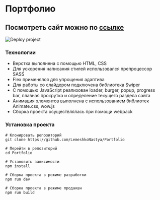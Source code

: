 # Портфолио

## Посмотреть сайт можно по [ссылке](https://lemeshkonastya.github.io/Portfolio)

![Deploy project](https://github.com/LemeshkoNastya/Portfolio/blob/master/demo.gif)

### Технологии
- Верстка выполнена с помощью HTML, CSS
- Для ускорения написания стилей использовался препроцессор SASS
- Flex применялся для упрощения адаптива
- Для работы со слайдером подключена библиотека Swiper
- С помощью JavaScript реализован loader, burger, popup, progress bar, плавная прокрутка и определение текущего раздела сайта
- Анимация элементов выполнена с использованием библиотек Animate.css, wow.js
- Сборка проекта осуществлялась при помощи webpack

### Установка проекта
```
# Клонировать репозиторий
git clone https://github.com/LemeshkoNastya/Portfolio

# Перейти в репозиторий
cd Portfolio

# Установить зависимости
npm install

# Сборка проекта в режиме разработки
npm run dev

# Сборка проекта в режиме продакшн
npm run build
```